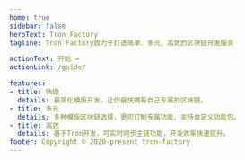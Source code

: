 ```yaml
---
home: true  
sidebar: false  
heroText: Tron Factory 
tagline: Tron Factory致力于打造简单、多元、高效的区块链开发服务 

actionText: 开始 →  
actionLink: /guide/  

features:  
- title: 快捷  
  details: 最简化模版开发，让你最快拥有自己专属的区块链。
- title: 多元  
  details: 多种模版区块链选择，更可订制专属功能，支持自定义功能包。
- title: 高效  
  details: 基于Tron开发，可实时同步主链功能，开发效率快速提升。  
footer: Copyright © 2020-present tron-factory
---
```




